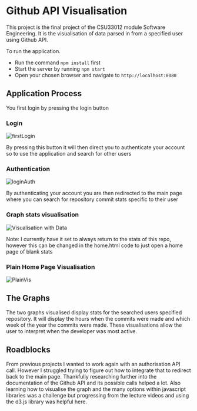 # Github API Visualisation 

This project is the final project of the CSU33012 module Software Engineering. It is the visualisation of data parsed in from a specified user using Github API. 

To run the application. 
  - Run the command `npm install` first
  - Start the server by running `npm start`
  - Open your chosen browser and navigate to `http://localhost:8080`

## Application Process

You first login by pressing the login button 

### Login
![firstLogin](https://user-images.githubusercontent.com/61195644/147970528-2e762009-8d66-46bf-8729-7343aec95549.PNG)

By pressing this button it will then direct you to authenticate your account so to use the application and search for other users

### Authentication
![loginAuth](https://user-images.githubusercontent.com/61195644/147970627-9da7cb78-8b1e-4a95-9c18-3248a78bf87a.PNG)

By authenticating your account you are then redirected to the main page where you can search for repository commit stats specific to their user

### Graph stats visualisation 
![Visualisation with Data](https://user-images.githubusercontent.com/61195644/147970720-18dadd81-5ad3-404f-890a-abb40cbea166.PNG)

Note: I currently have it set to always return to the stats of this repo, however this can be changed in the home.html code to just open a home page of blank stats

### Plain Home Page Visualisation
![PlainVis](https://user-images.githubusercontent.com/61195644/147970854-e4febf97-0506-412b-9c06-cb5e08f2e941.PNG)

## The Graphs
The two graphs visualised display stats for the searched users specified repository. It will display the hours when the commits were made and which week of the year the commits were made.
These visualisations allow the user to interpret when the developer was most active. 

## Roadblocks 

From previous projects I wanted to work again with an authorisation API call. However I struggled trying to figure out how to integrate that to redirect back to the main page. Thankfully researching further into the documentation of the Github API and its possible calls helped a lot. 
Also learning how to visualise the graph and the many options within javascript libraries was a challenge but progressing from the lecture videos and using the d3.js library was helpful here.
